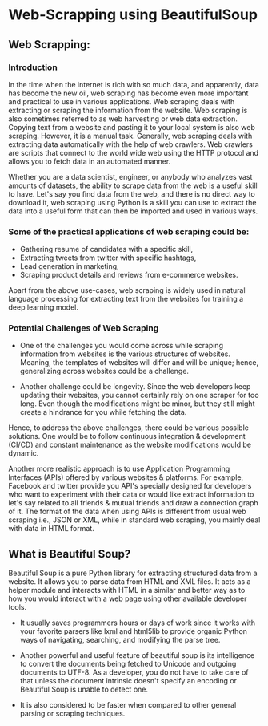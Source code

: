 # Web-Scrapping using BeautifulSoup

## Web Scrapping:
### Introduction
In the time when the internet is rich with so much data, and apparently, data has become the new oil, web scraping has become even more important and practical to use in various applications. Web scraping deals with extracting or scraping the information from the website. Web scraping is also sometimes referred to as web harvesting or web data extraction. Copying text from a website and pasting it to your local system is also web scraping. However, it is a manual task. Generally, web scraping deals with extracting data automatically with the help of web crawlers. Web crawlers are scripts that connect to the world wide web using the HTTP protocol and allows you to fetch data in an automated manner.

Whether you are a data scientist, engineer, or anybody who analyzes vast amounts of datasets, the ability to scrape data from the web is a useful skill to have. Let's say you find data from the web, and there is no direct way to download it, web scraping using Python is a skill you can use to extract the data into a useful form that can then be imported and used in various ways.

### Some of the practical applications of web scraping could be:
- Gathering resume of candidates with a specific skill,
- Extracting tweets from twitter with specific hashtags,
- Lead generation in marketing,
- Scraping product details and reviews from e-commerce websites.

Apart from the above use-cases, web scraping is widely used in natural language processing for extracting text from the websites for training a deep learning model.

### Potential Challenges of Web Scraping
- One of the challenges you would come across while scraping information from websites is the various structures of websites. Meaning, the templates of websites will differ and will be unique; hence, generalizing across websites could be a challenge.

- Another challenge could be longevity. Since the web developers keep updating their websites, you cannot certainly rely on one scraper for too long. Even though the modifications might be minor, but they still might create a hindrance for you while fetching the data.

Hence, to address the above challenges, there could be various possible solutions. One would be to follow continuous integration & development (CI/CD) and constant maintenance as the website modifications would be dynamic.

Another more realistic approach is to use Application Programming Interfaces (APIs) offered by various websites & platforms. For example, Facebook and twitter provide you API's specially designed for developers who want to experiment with their data or would like extract information to let's say related to all friends & mutual friends and draw a connection graph of it. The format of the data when using APIs is different from usual web scraping i.e., JSON or XML, while in standard web scraping, you mainly deal with data in HTML format.


## What is Beautiful Soup?
Beautiful Soup is a pure Python library for extracting structured data from a website. It allows you to parse data from HTML and XML files. It acts as a helper module and interacts with HTML in a similar and better way as to how you would interact with a web page using other available developer tools.

- It usually saves programmers hours or days of work since it works with your favorite parsers like lxml and html5lib to provide organic Python ways of navigating, searching, and modifying the parse tree.

- Another powerful and useful feature of beautiful soup is its intelligence to convert the documents being fetched to Unicode and outgoing documents to UTF-8. As a developer, you do not have to take care of that unless the document intrinsic doesn't specify an encoding or Beautiful Soup is unable to detect one.

- It is also considered to be faster when compared to other general parsing or scraping techniques. 
